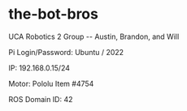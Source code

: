 # the-bot-bros
UCA Robotics 2 Group -- Austin, Brandon, and Will

Pi Login/Password: Ubuntu / 2022
  
IP: 192.168.0.15/24
  
Motor: Pololu Item #4754

ROS Domain ID: 42
